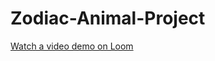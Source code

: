 # Zodiac-Animal-Project

[Watch a video demo on Loom](https://www.loom.com/share/8b16e07bce3543839d9efffcbc4b8cc3?sid=f45a1809-e466-40da-8db2-4964c45843ae)
